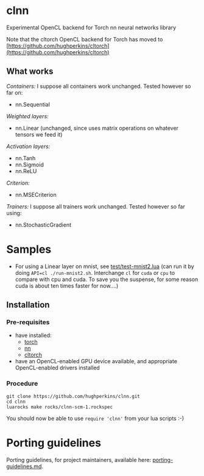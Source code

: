 # clnn

Experimental OpenCL backend for Torch nn neural networks library

Note that the cltorch OpenCL backend for Torch has moved to [https://github.com/hughperkins/cltorch](https://github.com/hughperkins/cltorch)

## What works

*Containers:*
I suppose all containers work unchanged.  Tested however so far on:
* nn.Sequential

*Weighted layers:*
* nn.Linear (unchanged, since uses matrix operations on whatever tensors we feed it)

*Activation layers:*
* nn.Tanh
* nn.Sigmoid
* nn.ReLU

*Criterion:*
* nn.MSECriterion

*Trainers:*
I suppose all trainers work unchanged.  Tested however so far using:
* nn.StochasticGradient

# Samples

* For using a Linear layer on mnist, see [test/test-mnist2.lua](test/test-mnist2.lua)  (can run it by doing `API=cl ./run-mnist2.sh`.  Interchange `cl` for `cuda` or `cpu` to compare with cpu and cuda.  To save you the suspense, for some reason cuda is about ten times faster for now....)

## Installation

### Pre-requisites

* have installed:
  * [torch](https://github.com/torch/torch7)
  * [nn](https://github.com/torch/nn)
  * [cltorch](https://github.com/hughperkins/cltorch)
* have an OpenCL-enabled GPU device available, and appropriate OpenCL-enabled drivers installed

### Procedure

```
git clone https://github.com/hughperkins/clnn.git
cd clnn
luarocks make rocks/clnn-scm-1.rockspec
```

You should now be able to use `require 'clnn'` from your lua scripts :-)

# Porting guidelines

Porting guidelines, for project maintainers, available here: [porting-guidelines.md](doc/porting-guidelines.md).


